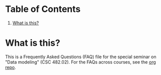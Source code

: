 
# Table of Contents

1.  [What is this?](#org5a300bc)


<a id="org5a300bc"></a>

# What is this?

This is a Frequently Asked Questions (FAQ) file for the special
seminar on "Data modeling" (CSC 482.02). For the FAQs across
courses, see the [org repo](https://github.com/birkenkrahe/org).

